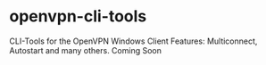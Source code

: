 # openvpn-cli-tools
CLI-Tools for the OpenVPN Windows Client
Features: Multiconnect, Autostart and many others. Coming Soon
